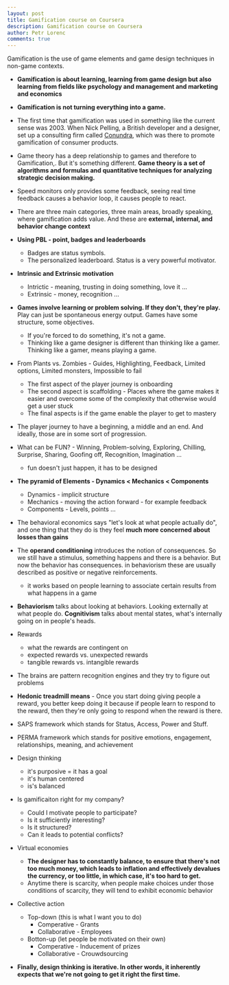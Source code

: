 ```yaml
---
layout: post
title: Gamification course on Coursera
description: Gamification course on Coursera
author: Petr Lorenc
comments: true
---
```


Gamification is the use of game elements and game design techniques in non-game contexts.


  * **Gamification is about learning, learning from game design but also learning from fields like psychology and management and marketing and economics**
  * **Gamification is not turning everything into a game.**
  * The first time that gamification was used in something like the current sense was 2003. When Nick Pelling, a British developer and a designer, set up a consulting firm called <a href="http://www.nanodome.com/conundra.co.uk/">Conundra</a>, which was there to promote gamification of consumer products.
  * Game theory has a deep relationship to games and therefore to Gamification,. But it's something different. **Game theory is a set of algorithms and formulas and quantitative techniques for analyzing strategic decision making.**
  * Speed monitors only provides some feedback, seeing real time feedback causes a behavior loop, it causes people to react.
  * There are three main categories, three main areas, broadly speaking, where gamification adds value. And these are **external, internal, and behavior change context**
  * **Using PBL - point, badges and leaderboards**
  	* Badges are status symbols.
  	* The personalized leaderboard. Status is a very powerful motivator.
  * **Intrinsic and Extrinsic motivation**
    * Intrictic - meaning, trusting in doing something, love it ...
    * Extrinsic - money, recognition ...
  * **Games involve learning or problem solving. If they don't, they're play.** Play can just be spontaneous energy output. Games have some structure, some objectives.
    * If you're forced to do something, it's not a game.
    * Thinking like a game designer is different than thinking like a gamer. Thinking like a gamer, means playing a game.
  * From Plants vs. Zombies - Guides, Highlighting, Feedback, Limited options, Limited monsters, Impossible to fail
  	* The first aspect of the player journey is onboarding
  	* The second aspect is scaffolding - Places where the game makes it easier and overcome some of the complexity that otherwise would get a user stuck
  	* The final aspects is if the game enable the player to get to mastery
 * The player journey to have a beginning, a middle and an end. And ideally, those are in some sort of progression.
 * What can be FUN? - Winning, Problem-solving, Exploring, Chilling, Surprise, Sharing, Goofing off, Recognition, Imagination ...
 	* fun doesn't just happen, it has to be designed
 * **The pyramid of Elements - Dynamics < Mechanics < Components**
    * Dynamics - implicit structure 
    * Mechanics - moving the action forward - for example feedback
    * Components - Levels, points ...
* The behavioral economics says "let's look at what people actually do", and one thing that they do is they feel **much more concerned about losses than gains**
* The **operand conditioning** introduces the notion of consequences. So we still have a stimulus, something happens and there is a behavior. But now the behavior has consequences. in behaviorism these are usually described as positive or negative reinforcements.
	* it works based on people learning to associate certain results from what happens in a game
* **Behaviorism** talks about looking at behaviors. Looking externally at what people do. **Cognitivism** talks about mental states, what's internally going on in people's heads.
* Rewards
	* what the rewards are contingent on
	* expected rewards vs. unexpected rewards
	* tangible rewards vs. intangible rewards
* The brains are pattern recognition engines and they try to figure out problems
* **Hedonic treadmill means** - Once you start doing giving people a reward, you better keep doing it because if people learn to respond to the reward, then they're only going to respond when the reward is there.
* SAPS framework which stands for Status, Access, Power and Stuff.
* PERMA framework which stands for positive emotions, engagement, relationships, meaning, and achievement
* Design thinking
	* it's purposive = it has a goal
	* it's human centered
	* is's balanced
* Is gamificaiton right for my company?
	* Could I motivate people to participate?
	* Is it sufficiently interesting?
	* Is it structured?
	* Can it leads to potential conflicts?
* Virtual economies
	* **The designer has to constantly balance, to ensure that there's not too much money, which leads to inflation and effectively devalues the currency, or too little, in which case, it's too hard to get.**
	* Anytime there is scarcity, when people make choices under those conditions of scarcity, they will tend to exhibit economic behavior
* Collective action
	* Top-down (this is what I want you to do)
		* Comperative - Grants
		* Collaborative - Employees 
	* Botton-up (let people be motivated on their own)
		* Comperative - Inducement of prizes
		* Collaborative - Crouwdsourcing

* **Finally, design thinking is iterative. In other words, it inherently expects that we're not going to get it right the first time.**